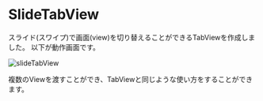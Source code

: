 # SlideTabView

スライド(スワイプ)で画面(view)を切り替えることができるTabViewを作成しました。
以下が動作画面です。

![slideTabView](https://user-images.githubusercontent.com/62703773/109693735-5c2e9180-7bcd-11eb-85fa-156046c4e409.gif)

複数のViewを渡すことができ、TabViewと同じような使い方をすることができます。
